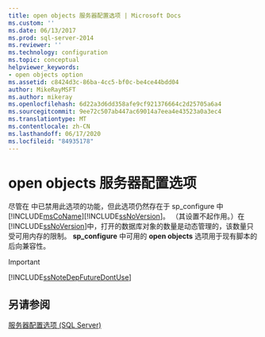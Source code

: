 ```yaml
---
title: open objects 服务器配置选项 | Microsoft Docs
ms.custom: ''
ms.date: 06/13/2017
ms.prod: sql-server-2014
ms.reviewer: ''
ms.technology: configuration
ms.topic: conceptual
helpviewer_keywords:
- open objects option
ms.assetid: c8424d3c-86ba-4cc5-bf0c-be4ce44bdd04
author: MikeRayMSFT
ms.author: mikeray
ms.openlocfilehash: 6d22a3d6dd358afe9cf921376664c2d25705a6a4
ms.sourcegitcommit: 9ee72c507ab447ac69014a7eea4e43523a0a3ec4
ms.translationtype: MT
ms.contentlocale: zh-CN
ms.lasthandoff: 06/17/2020
ms.locfileid: "84935178"
---
```

# <a name="open-objects-server-configuration-option"></a>open objects 服务器配置选项
  尽管在   中已禁用此选项的功能，但此选项仍然存在于 sp_configure 中[!INCLUDE[msCoName](../../includes/msconame-md.md)][!INCLUDE[ssNoVersion](../../includes/ssnoversion-md.md)]。 （其设置不起作用。）在 [!INCLUDE[ssNoVersion](../../includes/ssnoversion-md.md)]中，打开的数据库对象的数量是动态管理的，该数量只受可用内存的限制。 **sp_configure** 中可用的 **open objects** 选项用于现有脚本的后向兼容性。  
  
> [!IMPORTANT]  
>  [!INCLUDE[ssNoteDepFutureDontUse](../../includes/ssnotedepfuturedontuse-md.md)]  
  
## <a name="see-also"></a>另请参阅  
 [服务器配置选项 (SQL Server)](server-configuration-options-sql-server.md)  
  
  
